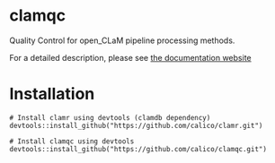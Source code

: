 # clamqc
Quality Control for open_CLaM pipeline processing methods.

For a detailed description, please see [the documentation website](https://solid-giggle-02e9b535.pages.github.io/index.html)

# Installation
```
# Install clamr using devtools (clamdb dependency)
devtools::install_github("https://github.com/calico/clamr.git")

# Install clamqc using devtools
devtools::install_github("https://github.com/calico/clamqc.git")
```